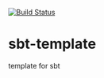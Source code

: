 [![Build Status](https://travis-ci.org/Earne/sbt-template.svg?branch=travis)](https://travis-ci.org/Earne/sbt-template)
# sbt-template
template for sbt


